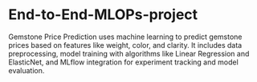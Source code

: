 # End-to-End-MLOPs-project
Gemstone Price Prediction uses machine learning to predict gemstone prices based on features like weight, color, and clarity. It includes data preprocessing, model training with algorithms like Linear Regression and ElasticNet, and MLflow integration for experiment tracking and model evaluation.
